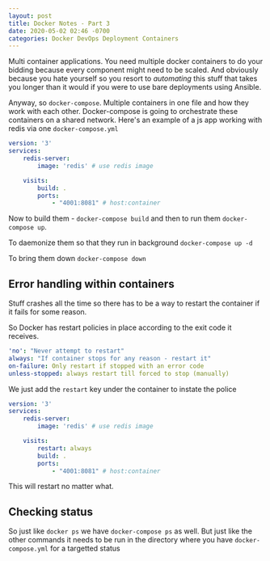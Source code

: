 ```yaml
---
layout: post
title: Docker Notes - Part 3
date: 2020-05-02 02:46 -0700
categories: Docker DevOps Deployment Containers
---
```


Multi container applications. You need multiple docker containers to do your bidding because every component might need to be scaled. And obviously because you hate yourself so you resort to _automating_ this stuff that takes you longer than it would if you were to use bare deployments using Ansible. 

Anyway, so `docker-compose`. Multiple containers in one file and how they work with each other. Docker-compose is going to orchestrate these containers on a shared network. Here's an example of a js app working with redis via one `docker-compose.yml`

```yaml
version: '3'
services: 
    redis-server:
        image: 'redis' # use redis image

    visits:
        build: .
        ports:
            - "4001:8081" # host:container
```

Now to build them - `docker-compose build` and then to run them `docker-compose up`.

To daemonize them so that they run in background `docker-compose up -d`

To bring them down `docker-compose down`

## Error handling within containers

Stuff crashes all the time so there has to be a way to restart the container if it fails for some reason. 

So Docker has restart policies in place according to the exit code it receives.

```yaml
'no': "Never attempt to restart"
always: "If container stops for any reason - restart it"
on-failure: Only restart if stopped with an error code
unless-stopped: always restart till forced to stop (manually)
```

We just add the `restart` key under the container to instate the police

```yaml
version: '3'
services: 
    redis-server:
        image: 'redis' # use redis image

    visits:
        restart: always
        build: .
        ports:
            - "4001:8081" # host:container
```

This will restart no matter what. 


## Checking status

So just like `docker ps` we have `docker-compose ps` as well. But just like the other commands it needs to be run in the directory where you have `docker-compose.yml` for a targetted status
